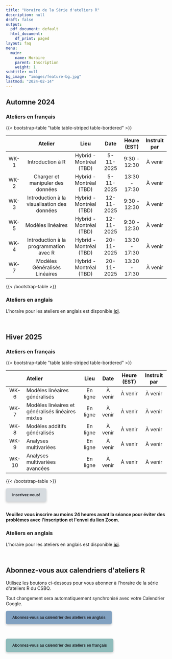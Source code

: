 ```yaml
---
title: "Horaire de la Série d'ateliers R"
description: null
draft: false
output:
  pdf_document: default
  html_document:
    df_print: paged
layout: faq
menu:
  main:
    name: Horaire
    parent: Inscription
    weight: 1
subtitle: null
bg_image: "images/feature-bg.jpg"
lastmod: "2024-02-14"
---
```


## Automne 2024

### Ateliers en français

{{< bootstrap-table "table table-striped table-bordered" >}}

|      |                   Atelier                   |   Lieu   |    Date    |  Heure (EST)  | Instruit par |
|:----------:|:----------:|:----------:|:----------:|:----------:|:----------:|
| WK-1 |              Introduction à R               | Hybrid - Montréal (TBD) | 5-11-2025 | 9:30 - 12:30 |   À venir    |
| WK-2 |      Charger et manipuler des données       | Hybrid - Montréal (TBD) | 5-11-2025 | 13:30 - 17:30 |   À venir    |
| WK-3 | Introduction à la visualisation des données | Hybrid - Montréal (TBD) | 12-11-2025 | 9:30 - 12:30 |   À venir    |
| WK-5 |              Modèles linéaires              | Hybrid - Montréal (TBD) | 12-11-2025 | 9:30 - 12:30 |   À venir    |
| WK-4 |   Introduction à la programmation avec R    | Hybrid - Montréal (TBD) | 20-11-2025 | 13:30 - 17:30 |   À venir    |
| WK-7 |   Modèles Généralisés Linéaires    | Hybrid - Montréal (TBD) | 20-11-2025 | 13:30 - 17:30 |   À venir    |

{{< /bootstrap-table >}}

### Ateliers en anglais

L'horaire pour les ateliers en anglais est disponible [**ici**](/schedule/#fall-2024).

<br />

## Hiver 2025

### Ateliers en français

{{< bootstrap-table "table table-striped table-bordered" >}}

|       | Atelier                                           |   Lieu   |  Date   | Heure (EST) | Instruit par |
|:---------:|:----------------|:---------:|:---------:|:---------:|:---------:|
| WK-6  | Modèles linéaires généralisés                     | En ligne | À venir |   À venir   |   À venir    |
| WK-7  | Modèles linéaires et généralisés linéaires mixtes | En ligne | À venir |   À venir   |   À venir    |
| WK-8  | Modèles additifs généralisés                      | En ligne | À venir |   À venir   |   À venir    |
| WK-9  | Analyses multivariées                             | En ligne | À venir |   À venir   |   À venir    |
| WK-10 | Analyses multivariées avancées                    | En ligne | À venir |   À venir   |   À venir    |

{{< /bootstrap-table >}}



<div class="default">
     <a href="/fr/registration" class="cta btn-yellow" style="background-color: #D6DBDF; font-size: 12px; font-family: Helvetica, Arial, sans-serif; font-weight:bold; text-decoration: none; padding: 14px 20px; color: #1D2025; border-radius: 5px; display:inline-block; mso-padding-alt:0; box-shadow:0 3px 6px rgba(0,0,0,.2);"><!--[if mso]><i style="letter-spacing: 25px;mso-font-width:-100%;mso-text-raise:30pt"> </i><![endif]--><span style="mso-text-raise:15pt;">Inscrivez-vous!</span><!--[if mso]><i style="letter-spacing: 25px;mso-font-width:-100%"> </i><![endif]--></a>
</div>

<br>

**Veuillez vous inscrire au moins 24 heures avant la séance pour éviter des problèmes avec l'inscription et l'envoi du lien Zoom.**

### Ateliers en anglais

L'horaire pour les ateliers en anglais est disponible [**ici**](/schedule/#winter-2025).

<br />

## Abonnez-vous aux calendriers d'ateliers R

Utilisez les boutons ci-dessous pour vous abonner à l'horaire de la série d'ateliers R du CSBQ.

Tout changement sera automatiquement synchronisé avec votre Calendrier Google.

<div class="default">
     <a href="https://calendar.google.com/calendar/u/4?cid=NXFkbDJzOHQyamV0MWt0b29oaWkzdHBhdG9AZ3JvdXAuY2FsZW5kYXIuZ29vZ2xlLmNvbQ" class="cta btn-yellow" style="background-color: #81A1C1; font-size: 12px; font-family: Helvetica, Arial, sans-serif; font-weight:bold; text-decoration: none; padding: 14px 20px; color: #1D2025; border-radius: 5px; display:inline-block; mso-padding-alt:0; box-shadow:0 3px 6px rgba(0,0,0,.2);"><!--[if mso]><i style="letter-spacing: 25px;mso-font-width:-100%;mso-text-raise:30pt"> </i><![endif]--><span style="mso-text-raise:15pt;">Abonnez-vous au calendrier des ateliers en anglais</span><!--[if mso]><i style="letter-spacing: 25px;mso-font-width:-100%"> </i><![endif]--></a>
</div>

<br> <div class="default"> <a href="https://calendar.google.com/calendar/u/4?cid=Y2djaHBpMGRnMzFoNjc5bXQ0dGtycDM2MzhAZ3JvdXAuY2FsZW5kYXIuZ29vZ2xlLmNvbQ" class="cta btn-yellow" style="background-color: #8FBCBB; font-size: 12px; font-family: Helvetica, Arial, sans-serif; font-weight:bold; text-decoration: none; padding: 14px 20px; color: #1D2025; border-radius: 5px; display:inline-block; mso-padding-alt:0; box-shadow:0 3px 6px rgba(0,0,0,.2);"><!--[if mso]><i style="letter-spacing: 25px;mso-font-width:-100%;mso-text-raise:30pt"> </i><![endif]--><span style="mso-text-raise:15pt;">Abonnez-vous au calendrier des ateliers en français</span><!--[if mso]><i style="letter-spacing: 25px;mso-font-width:-100%"> </i><![endif]--></a>
